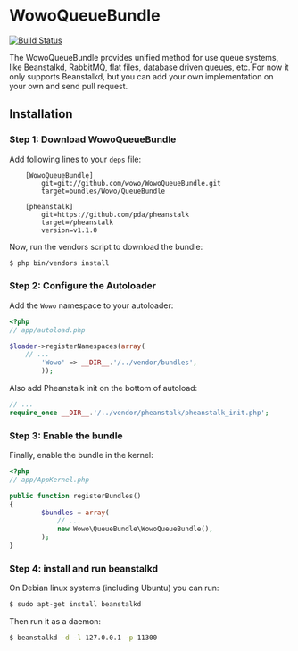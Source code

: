 # WowoQueueBundle

[![Build Status](https://secure.travis-ci.org/wowo/WowoQueueBundle.png)](https://secure.travis-ci.org/wowo/WowoQueueBundle)

The WowoQueueBundle provides unified method for use queue systems, like Beanstalkd, RabbitMQ, flat files,
database driven queues, etc. For now it only supports Beanstalkd, but you can add your own implementation
on your own and send pull request.

## Installation

### Step 1: Download WowoQueueBundle

Add following lines to your `deps` file:

```
    [WowoQueueBundle]
        git=git://github.com/wowo/WowoQueueBundle.git
        target=bundles/Wowo/QueueBundle

    [pheanstalk]
        git=https://github.com/pda/pheanstalk
        target=/pheanstalk
        version=v1.1.0

```
Now, run the vendors script to download the bundle:

``` bash
$ php bin/vendors install
```

### Step 2: Configure the Autoloader

Add the `Wowo` namespace to your autoloader:

``` php
<?php
// app/autoload.php

$loader->registerNamespaces(array(
    // ...
        'Wowo' => __DIR__.'/../vendor/bundles',
        ));
```

Also add Pheanstalk init on the bottom of autoload:

``` php
// ...
require_once __DIR__.'/../vendor/pheanstalk/pheanstalk_init.php';
```

### Step 3: Enable the bundle

Finally, enable the bundle in the kernel:

``` php
<?php
// app/AppKernel.php

public function registerBundles()
{
        $bundles = array(
            // ...
            new Wowo\QueueBundle\WowoQueueBundle(),
        );
}
```
### Step 4: install and run beanstalkd

On Debian linux systems (including Ubuntu) you can run:

``` bash
$ sudo apt-get install beanstalkd
```

Then run it as a daemon:

``` bash
$ beanstalkd -d -l 127.0.0.1 -p 11300
```

